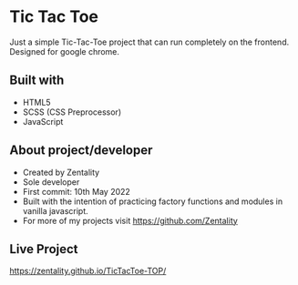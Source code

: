# Tic Tac Toe
Just a simple Tic-Tac-Toe project that can run completely on the frontend. Designed for google chrome.

## Built with
* HTML5
* SCSS (CSS Preprocessor)
* JavaScript

## About project/developer
* Created by Zentality
* Sole developer
* First commit: 10th May 2022
* Built with the intention of practicing factory functions and modules in vanilla javascript.
* For more of my projects visit https://github.com/Zentality

## Live Project
https://zentality.github.io/TicTacToe-TOP/
